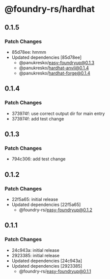 # @foundry-rs/hardhat

## 0.1.5

### Patch Changes

- 85d78ee: hmmm
- Updated dependencies [85d78ee]
  - @panukresko/easy-foundryup@0.1.3
  - @panukresko/hardhat-anvil@0.1.4
  - @panukresko/hardhat-forge@0.1.4

## 0.1.4

### Patch Changes

- 373974f: use correct output dir for main entry
- 373974f: add test change

## 0.1.3

### Patch Changes

- 794c306: add test change

## 0.1.2

### Patch Changes

- 22f5a65: initial release
- Updated dependencies [22f5a65]
  - @foundry-rs/easy-foundryup@0.1.2

## 0.1.1

### Patch Changes

- 24c943a: initial release
- 2923385: initial release
- Updated dependencies [24c943a]
- Updated dependencies [2923385]
  - @foundry-rs/easy-foundryup@0.1.1
